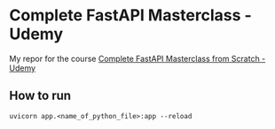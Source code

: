 # Complete FastAPI Masterclass - Udemy

My repor for the course [Complete FastAPI Masterclass from Scratch - Udemy](https://www.udemy.com/course/completefastapi/)

## How to run

`uvicorn app.<name_of_python_file>:app --reload`
